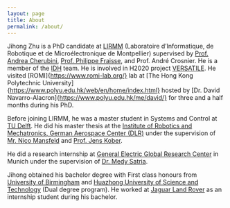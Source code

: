 ```yaml
---
layout: page
title: About
permalink: /about/
---
```


Jihong Zhu is a PhD candidate at [LIRMM](http://www.lirmm.fr/) (Laboratoire d’Informatique, de Robotique et de Microélectronique de Montpellier) supervised by [Prof. Andrea Cherubini](http://www.lirmm.fr/lirmm_eng/users/utilisateurs-lirmm/andrea-cherubini), [Prof. Philippe Fraisse](http://janela2.lirmm.fr/~fraisse/home), and Prof. André Crosnier. He is a member of the [IDH](http://www.lirmm.fr/lirmm_eng/research/equipes/idh) team. He is involved in H2020 project [VERSATILE](https://versatile-project.eu/). He visited [ROMI]{https://www.romi-lab.org/} lab at [The Hong Kong Polytechnic University]{https://www.polyu.edu.hk/web/en/home/index.html} hosted by [Dr. David Navarro-Alacron]{https://www.polyu.edu.hk/me/david/} for three and a half months during his PhD.

Before joining LIRMM, he was a master student in Systems and Control at [TU Delft](https://www.tudelft.nl/en/). He did his master thesis at the [Institute of Robotics and Mechatronics, German Aerospace Center (DLR)](https://www.dlr.de/rm/en/) under the supervision of [Mr. Nico Mansfeld](https://rmc.dlr.de/rm/de/staff/nico.mansfeld/) and [Prof. Jens Kober](http://www.jenskober.de/).

He did a research internship at [General Electric Global Research Center](https://www.ge.com/research/) in Munich under the supervision of [Dr. Medy Satria](https://www.linkedin.com/in/medy-satria-3090ba4/?originalSubdomain=de).

Jihong obtained his bachelor degree with First class honours from [University of Birmingham](https://www.birmingham.ac.uk/) and [Huazhong University of Science and Technology](http://english.hust.edu.cn/) (Dual degree program). He worked at [Jaguar Land Rover](https://www.jaguarlandrover.com/) as an internship student during his bachelor.
